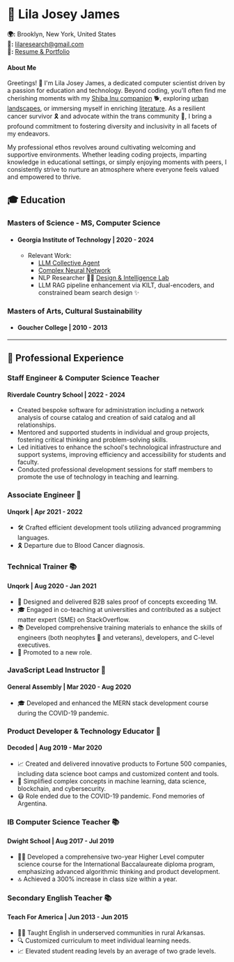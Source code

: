 <link rel="stylesheet" type="text/css" href="styles.css">

# 🌟 Lila Josey James
**🌍:** Brooklyn, New York, United States  
**🚀:** lilaresearch@gmail.com  
**🎨:** [Resume & Portfolio](https://github.com/LilaShiba)


#### About Me

Greetings! 👋 I'm Lila Josey James, a dedicated computer scientist driven by a passion for education and technology. Beyond coding, you'll often find me cherishing moments with my [Shiba Inu companion](https://www.mondou.com/en-CA/blogs/advice/dog/the-shiba-inu-japans-national-treasure-ad11.html) 🐕, exploring [urban landscapes](https://en.wikipedia.org/wiki/Dead_Horse_Bay), or immersing myself in enriching [literature](https://www.amazon.com/Too-Like-Lightning-Terra-Ignota/dp/0765378019). As a resilient cancer survivor 🎗️ and advocate within the trans community 🌈, I bring a profound commitment to fostering diversity and inclusivity in all facets of my endeavors.

My professional ethos revolves around cultivating welcoming and supportive environments. Whether leading coding projects, imparting knowledge in educational settings, or simply enjoying moments with peers, I consistently strive to nurture an atmosphere where everyone feels valued and empowered to thrive.

## 🎓 Education

### Masters of Science - MS, Computer Science
- #### Georgia Institute of Technology | 2020 - 2024
  - Relevant Work:
    - [LLM Collective Agent](https://github.com/LilaShiba/SND_Agents)
    - [Complex Neural Network](https://github.com/LilaShiba/neural_collective_network)
    - NLP Researcher 🧑‍🏫 [Design & Intelligence Lab](https://dilab.gatech.edu/) 
    - LLM RAG pipeline enhancement via KILT, dual-encoders, and constrained beam search design ✨
      
### Masters of Arts, Cultural Sustainability
- #### Goucher College | 2010 - 2013

--- 

## 💼 Professional Experience

### Staff Engineer & Computer Science Teacher
#### Riverdale Country School | 2022 - 2024
- Created bespoke software for administration including a network analysis of course catalog and creation of said catalog and all relationships.
- Mentored and supported students in individual and group projects, fostering critical thinking and problem-solving skills.
- Led initiatives to enhance the school's technological infrastructure and support systems, improving efficiency and accessibility for students and faculty.
- Conducted professional development sessions for staff members to promote the use of technology in teaching and learning.

### Associate Engineer 🚀
#### Unqork | Apr 2021 - 2022
- 🛠️ Crafted efficient development tools utilizing advanced programming languages.
- 🎗️ Departure due to Blood Cancer diagnosis.

### Technical Trainer 📚
#### Unqork | Aug 2020 - Jan 2021
- 🚀 Designed and delivered B2B sales proof of concepts exceeding 1M.
- 🎓 Engaged in co-teaching at universities and contributed as a subject matter expert (SME) on StackOverflow.
- 📚 Developed comprehensive training materials to enhance the skills of engineers (both neophytes 🐍 and veterans), developers, and C-level executives.
- 🥇 Promoted to a new role.

### JavaScript Lead Instructor 🌟
#### General Assembly | Mar 2020 - Aug 2020
- 🎓 Developed and enhanced the MERN stack development course during the COVID-19 pandemic.

### Product Developer & Technology Educator 🚀
#### Decoded | Aug 2019 - Mar 2020
- 📈 Created and delivered innovative products to Fortune 500 companies, including data science boot camps and customized content and tools.
- 🤖 Simplified complex concepts in machine learning, data science, blockchain, and cybersecurity.
- 😷 Role ended due to the COVID-19 pandemic. Fond memories of Argentina.

### IB Computer Science Teacher 📚
#### Dwight School | Aug 2017 - Jul 2019
- 👩‍🏫 Developed a comprehensive two-year Higher Level computer science course for the International Baccalaureate diploma program, emphasizing advanced algorithmic thinking and product development.
- 🔝 Achieved a 300% increase in class size within a year.

### Secondary English Teacher 📚
#### Teach For America | Jun 2013 - Jun 2015
- 👩‍🏫 Taught English in underserved communities in rural Arkansas.
- 🔍 Customized curriculum to meet individual learning needs.
- 📈 Elevated student reading levels by an average of two grade levels.
